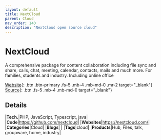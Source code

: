 ```yaml
---
layout: default
title: NextCloud
parent: Cloud
nav_order: 140
description: "NextCloud open source cloud"
---
```


# NextCloud

A comprehensive package for content collaboration including file sync and share, calls, chat, meeting, calendar,
contacts, mails and much more. For families, students and industry. Including online office

[Website](https://nextcloud.com/){: .btn .btn-primary .fs-5 .mb-4 .mb-md-0 .mr-2 target="_blank"} 
[Source](https://github.com/nextcloud){: .btn .fs-5 .mb-4 .mb-md-0 target="_blank"}

## Details

|**Tech.**|PHP, JavaScript, Typescript, java|
|**Code**|https://github.com/nextcloud|
|**Websites**|https://nextcloud.com/|
|**Categories**|Cloud|
|**Blogs**| |
|**Tags**|cloud|
|**Products**|Hub, Files, talk, groupware, home, industry|
